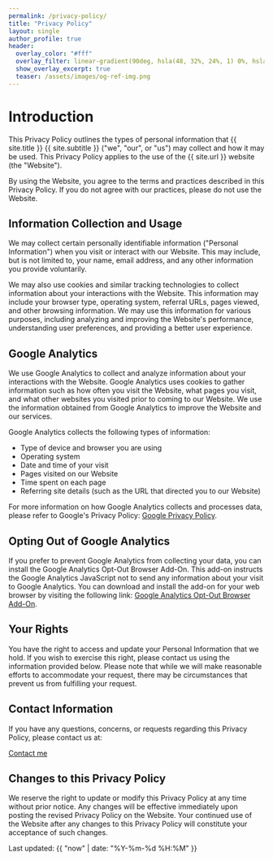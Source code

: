 ```yaml
---
permalink: /privacy-policy/
title: "Privacy Policy"
layout: single
author_profile: true
header:
  overlay_color: "#fff"
  overlay_filter: linear-gradient(90deg, hsla(48, 32%, 24%, 1) 0%, hsla(42, 89%, 70%, 1) 100%); # dark to goldenrod
  show_overlay_excerpt: true
  teaser: /assets/images/og-ref-img.png
---
```


# Introduction

This Privacy Policy outlines the types of personal information that {{ site.title }} {{ site.subtitle }} ("we", "our", or "us") may collect and how it may be used. This Privacy Policy applies to the use of the {{ site.url }} website (the "Website").

By using the Website, you agree to the terms and practices described in this Privacy Policy. If you do not agree with our practices, please do not use the Website.

## Information Collection and Usage

We may collect certain personally identifiable information ("Personal Information") when you visit or interact with our Website. This may include, but is not limited to, your name, email address, and any other information you provide voluntarily.

We may also use cookies and similar tracking technologies to collect information about your interactions with the Website. This information may include your browser type, operating system, referral URLs, pages viewed, and other browsing information. We may use this information for various purposes, including analyzing and improving the Website's performance, understanding user preferences, and providing a better user experience.

## Google Analytics

We use Google Analytics to collect and analyze information about your interactions with the Website. Google Analytics uses cookies to gather information such as how often you visit the Website, what pages you visit, and what other websites you visited prior to coming to our Website. We use the information obtained from Google Analytics to improve the Website and our services.

Google Analytics collects the following types of information:

- Type of device and browser you are using
- Operating system
- Date and time of your visit
- Pages visited on our Website
- Time spent on each page
- Referring site details (such as the URL that directed you to our Website)

For more information on how Google Analytics collects and processes data, please refer to Google's Privacy Policy: [Google Privacy Policy](https://policies.google.com/privacy).

## Opting Out of Google Analytics

If you prefer to prevent Google Analytics from collecting your data, you can install the Google Analytics Opt-Out Browser Add-On. This add-on instructs the Google Analytics JavaScript not to send any information about your visit to Google Analytics. You can download and install the add-on for your web browser by visiting the following link: [Google Analytics Opt-Out Browser Add-On](https://tools.google.com/dlpage/gaoptout).

## Your Rights

You have the right to access and update your Personal Information that we hold. If you wish to exercise this right, please contact us using the information provided below. Please note that while we will make reasonable efforts to accommodate your request, there may be circumstances that prevent us from fulfilling your request.

## Contact Information

If you have any questions, concerns, or requests regarding this Privacy Policy, please contact us at:

<a class="btn btn--primary" href="mailto:{{ site.hidemyemail | encode_email }}" title="Contact me">Contact me</a>

## Changes to this Privacy Policy

We reserve the right to update or modify this Privacy Policy at any time without prior notice. Any changes will be effective immediately upon posting the revised Privacy Policy on the Website. Your continued use of the Website after any changes to this Privacy Policy will constitute your acceptance of such changes.

Last updated: {{ "now" | date: "%Y-%m-%d %H:%M" }}